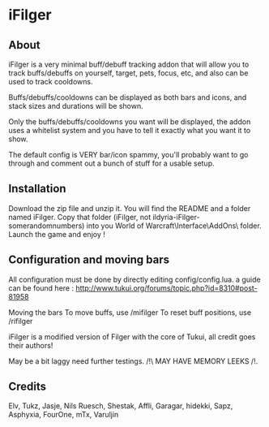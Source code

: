 # iFilger

## About

iFilger is a very minimal buff/debuff tracking addon that will allow you to track buffs/debuffs on yourself, target, pets, focus, etc, and also can be used to track cooldowns.

Buffs/debuffs/cooldowns can be displayed as both bars and icons, and stack sizes and durations will be shown.

Only the buffs/debuffs/cooldowns you want will be displayed, the addon uses a whitelist system and you have to tell it exactly what you want it to show. 

The default config is VERY bar/icon spammy, you'll probably want to go through and comment out a bunch of stuff for a usable setup.

## Installation
Download the zip file and unzip it. You will find the README and a folder named iFilger. Copy that folder (iFilger, not ildyria-iFilger-somerandomnumbers) into you World of Warcraft\Interface\AddOns\ folder.
Launch the game and enjoy !

## Configuration and moving bars
All configuration must be done by directly editing config/config.lua.
a guide can be found here : http://www.tukui.org/forums/topic.php?id=8310#post-81958

Moving the bars
To move buffs, use /mifilger
To reset buff positions, use /rifilger

iFilger is a modified version of Filger with the core of Tukui, all credit goes their authors! 

May be a bit laggy need further testings.
/!\ MAY HAVE MEMORY LEEKS /!\.

## Credits
Elv, Tukz, Jasje, Nils Ruesch, Shestak, Affli, Garagar, hidekki, Sapz, Asphyxia, FourOne, mTx, Varuljin 